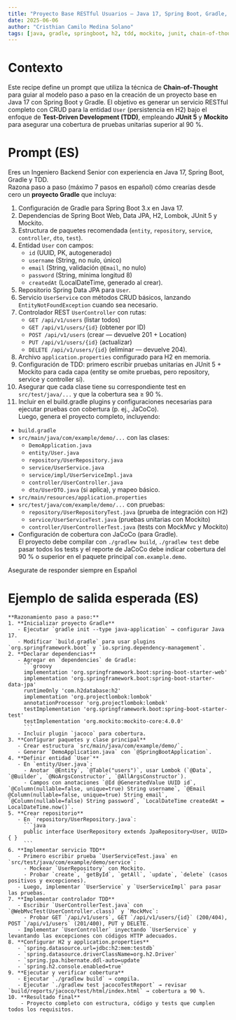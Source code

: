 ```yaml
---
title: "Proyecto Base RESTful Usuarios – Java 17, Spring Boot, Gradle, TDD (CoT)"
date: 2025-06-06
author: "Cristhian Camilo Medina Solano"
tags: [java, gradle, springboot, h2, tdd, mockito, junit, chain-of-thought]
---
```


# Contexto
Este recipe define un prompt que utiliza la técnica de **Chain‐of‐Thought** para guiar al modelo paso a paso en la creación de un proyecto base en Java 17 con Spring Boot y Gradle. El objetivo es generar un servicio RESTful completo con CRUD para la entidad `User` (persistencia en H2) bajo el enfoque de **Test‐Driven Development (TDD)**, empleando **JUnit 5** y **Mockito** para asegurar una cobertura de pruebas unitarias superior al 90 %.

# Prompt (ES)
Eres un Ingeniero Backend Senior con experiencia en Java 17, Spring Boot, Gradle y TDD.  
Razona paso a paso (máximo 7 pasos en español) cómo crearías desde cero un **proyecto Gradle** que incluya:  
  1. Configuración de Gradle para Spring Boot 3.x en Java 17.  
  2. Dependencias de Spring Boot Web, Data JPA, H2, Lombok, JUnit 5 y Mockito.  
  3. Estructura de paquetes recomendada (`entity`, `repository`, `service`, `controller`, `dto`, `test`).  
  4. Entidad `User` con campos:  
     - `id` (UUID, PK, autogenerado)  
     - `username` (String, no nulo, único)  
     - `email` (String, validación `@Email`, no nulo)  
     - `password` (String, mínima longitud 8)  
     - `createdAt` (LocalDateTime, generado al crear).  
  5. Repositorio Spring Data JPA para `User`.  
  6. Servicio `UserService` con métodos CRUD básicos, lanzando `EntityNotFoundException` cuando sea necesario.  
  7. Controlador REST `UserController` con rutas:  
     - `GET /api/v1/users` (listar todos)  
     - `GET /api/v1/users/{id}` (obtener por ID)  
     - `POST /api/v1/users` (crear — devuelve 201 + Location)  
     - `PUT /api/v1/users/{id}` (actualizar)  
     - `DELETE /api/v1/users/{id}` (eliminar — devuelve 204).  
  8. Archivo `application.properties` configurado para H2 en memoria.  
  9. Configuración de TDD: primero escribir pruebas unitarias en JUnit 5 + Mockito para cada capa (entity se omite pruebas, pero repository, service y controller sí).  
  10. Asegurar que cada clase tiene su correspondiente test en `src/test/java/...` y que la cobertura sea ≥ 90 %.  
  11. Incluir en el build.gradle plugins y configuraciones necesarias para ejecutar pruebas con cobertura (p. ej., JaCoCo).  
Luego, genera el proyecto completo, incluyendo:  
  - `build.gradle`  
  - `src/main/java/com/example/demo/...` con las clases:  
    - `DemoApplication.java`  
    - `entity/User.java`  
    - `repository/UserRepository.java`  
    - `service/UserService.java`  
    - `service/impl/UserServiceImpl.java`  
    - `controller/UserController.java`  
    - `dto/UserDTO.java` (si aplica), y mapeo básico.  
  - `src/main/resources/application.properties`  
  - `src/test/java/com/example/demo/...` con pruebas:  
    - `repository/UserRepositoryTest.java` (prueba de integración con H2)  
    - `service/UserServiceTest.java` (pruebas unitarias con Mockito)  
    - `controller/UserControllerTest.java` (tests con MockMvc y Mockito)  
  - Configuración de cobertura con JaCoCo (para Gradle).  
El proyecto debe compilar con `./gradlew build`, `./gradlew test` debe pasar todos los tests y el reporte de JaCoCo debe indicar cobertura del 90 % o superior en el paquete principal `com.example.demo`.

Asegurate de responder siempre en Español

# Ejemplo de salida esperada (ES)

```text
**Razonamiento paso a paso:**
1. **Inicializar proyecto Gradle**  
   - Ejecutar `gradle init --type java-application` → configurar Java 17.  
   - Modificar `build.gradle` para usar plugins `org.springframework.boot` y `io.spring.dependency-management`.  
2. **Declarar dependencias**  
   - Agregar en `dependencies` de Gradle:  
     ```groovy
     implementation 'org.springframework.boot:spring-boot-starter-web'
     implementation 'org.springframework.boot:spring-boot-starter-data-jpa'
     runtimeOnly 'com.h2database:h2'
     implementation 'org.projectlombok:lombok'
     annotationProcessor 'org.projectlombok:lombok'
     testImplementation 'org.springframework.boot:spring-boot-starter-test'
     testImplementation 'org.mockito:mockito-core:4.0.0'
     ```  
   - Incluir plugin `jacoco` para cobertura.  
3. **Configurar paquetes y clase principal**  
   - Crear estructura `src/main/java/com/example/demo/`.  
   - Generar `DemoApplication.java` con `@SpringBootApplication`.  
4. **Definir entidad `User`**  
   - En `entity/User.java`:  
     - Anotar `@Entity`, `@Table("users")`, usar Lombok (`@Data`, `@Builder`, `@NoArgsConstructor`, `@AllArgsConstructor`).  
     - Campos con anotaciones `@Id @GeneratedValue UUID id`, `@Column(nullable=false, unique=true) String username`, `@Email @Column(nullable=false, unique=true) String email`, `@Column(nullable=false) String password`, `LocalDateTime createdAt = LocalDateTime.now()`.  
5. **Crear repositorio**  
   - En `repository/UserRepository.java`:  
     ```java
     public interface UserRepository extends JpaRepository<User, UUID> { }
     ```  
6. **Implementar servicio TDD**  
   - Primero escribir prueba `UserServiceTest.java` en `src/test/java/com/example/demo/service`:  
     - Mockear `UserRepository` con Mockito.  
     - Probar `create`, `getById`, `getAll`, `update`, `delete` (casos positivos y excepciones).  
   - Luego, implementar `UserService` y `UserServiceImpl` para pasar las pruebas.  
7. **Implementar controlador TDD**  
   - Escribir `UserControllerTest.java` con `@WebMvcTest(UserController.class)` y `MockMvc`:  
     - Probar GET `/api/v1/users`, GET `/api/v1/users/{id}` (200/404), POST `/api/v1/users` (201/400), PUT y DELETE.  
   - Implementar `UserController` inyectando `UserService` y levantando las excepciones con códigos HTTP adecuados.  
8. **Configurar H2 y application.properties**  
   - `spring.datasource.url=jdbc:h2:mem:testdb`  
   - `spring.datasource.driverClassName=org.h2.Driver`  
   - `spring.jpa.hibernate.ddl-auto=update`  
   - `spring.h2.console.enabled=true`  
9. **Ejecutar y verificar cobertura**  
   - Ejecutar `./gradlew build` → compila.  
   - Ejecutar `./gradlew test jacocoTestReport` → revisar `build/reports/jacoco/test/html/index.html` → cobertura ≥ 90 %.  
10. **Resultado final**  
    - Proyecto completo con estructura, código y tests que cumplen todos los requisitos.  